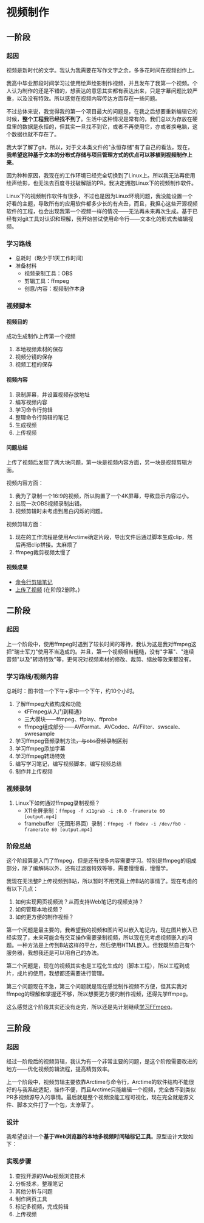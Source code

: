 # 视频制作

## 一阶段

### 起因

视频是新时代的文学。我认为我需要在写作文字之余，多多花时间在视频创作上。

我高中毕业那段时间学习过使用绘声绘影制作视频，并且发布了我第一个视频。个人认为制作的还是不错的，想表达的意思其实都有表达出来，只是字幕问题比较严重，以及没有特效。所以感觉在视频内容传达方面存在一些问题。

不过总体来说，我觉得我的第一个项目最大的问题是，在我之后想要重新编辑它的时候，**整个工程我已经找不到了**。生活中这种情况是常有的，我们总以为存放在硬盘里的数据是永恒的，但其实一旦找不到它，或者不再使用它，亦或者换电脑，这个数据也就不存在了。

我大学了解了git，所以，对于文本类文件的"永恒存储"有了自己的看法，现在，**我希望这种基于文本的分布式存储与项目管理方式的优点可以移植到视频制作上来**。

因为种种原因，我现在的工作环境已经完全切换到了Linux上。所以我无法再使用绘声绘影，也无法去百度寻找破解版的PR。我决定拥抱Linux下的视频制作软件。

Linux下的视频制作软件有很多，不过也是因为Linux环境问题，我没能设置一个好看的主题，导致所有的应用软件都多少长的有点丑，而且，我担心这些开源视频软件的工程，也会出现我第一个视频一样的情况——无法再未来再次生成。基于已经有对git工具对认识和理解，我开始尝试使用命令行——文本化的形式去编辑视频。

### 学习路线

- 总耗时（略少于1天工作时间）
- 准备材料
  - 视频录制工具：OBS
  - 剪辑工具：ffmpeg
  - 创意/内容：视频制作本身


### 视频脚本

#### 视频目的

成功生成制作上传第一个视频

1. 本地视频素材的保存
2. 视频分镜的保存
3. 视频工程的保存



#### 视频内容

1. 录制屏幕，并设置视频存放地址
2. 编写视频内容
3. 学习命令行剪辑
4. 整理命令行剪辑的笔记
5. 生成视频
6. 上传视频



#### 问题总结

上传了视频后发现了两大块问题，第一块是视频内容方面，另一块是视频剪辑方面。

视频内容方面：
1. 我为了录制一个16:9的视频，所以购置了一个4K屏幕，导致显示内容过小。
2. 出现一次OBS视频录制出错。
3. 视频剪辑时未考虑到黑白闪烁的问题。

视频剪辑方面：
1. 现在的工作流程是使用Arctime确定片段，导出文件后通过脚本生成clip，然后再把clip拼接。太麻烦了
2. ffmpeg裁剪视频太慢了


#### 视频成果

- [命令行剪辑笔记](../../../技术/视频剪辑.md)
- [上传了视频](https://b23.tv/JYkLoqQ) (在阶段2删除。)



## 二阶段

### 起因

上一个阶段中，使用ffmpeg时遇到了较长时间的等待，我认为这是我对ffmpeg这把"瑞士军刀"使用不当造成的。并且，第一个视频相当粗糙，没有"字幕"、"连续音频"以及"转场特效"等，更何况对视频素材的修改、裁剪、缩放等效果都没有。

### 学习路线/视频内容

总耗时：图书馆一个下午+家中一个下午，约10个小时。

1. 了解ffmpeg大致构成和功能
   - 《FFmpeg从入门到精通》
   - 三大模块——ffmpeg、ffplay、ffprobe
   - ffmpeg组成部分——AVFormat、AVCodec、AVFilter、swscale、swresample
2. 学习ffmpeg音频录制方法~~，与obs音频录制区别~~
3. 学习ffmpeg添加字幕
4. 学习ffmpeg转场特效
5. 编写学习笔记，编写视频脚本，编写视频总结
6. 制作并上传视频



### 视频录制

1. Linux下如何通过ffmpeg录制视频？
   - X11全屏录制：`ffmpeg -f x11grab -i :0.0 -framerate 60 [output.mp4]`
   - framebuffer（无图形界面）录制：`ffmpeg -f fbdev -i /dev/fb0 -framerate 60 [output.mp4]`



### 阶段总结

这个阶段算是入门了ffmpeg，但是还有很多内容需要学习。特别是ffmpeg的组成部分，除了编解码以外，还有过滤器特效等等，需要慢慢看，慢慢学。

我现在无法整P上传视频到B站，所以暂时不用究竟上传B站的事情了。现在考虑的有以下几点：

1. 如何实现网页视频流？从而支持Web笔记的视频支持？
2. 如何管理本地视频？
3. 如何更方便的制作视频？



第一个问题是最主要的，我希望我的视频和图片可以嵌入笔记内，现在图片嵌入已经实现了，未来可能会有交互操作需要录制视频，所以现在先考虑视频嵌入的问题。一种方法是上传到B站这样的平台，然后使用HTML嵌入。但我既然自己有个服务器，我想我还是可以用自己的办法。

第二个问题是，现在的视频其实也是工程化生成的（脚本工程），所以工程到成片，成片的使用，我想都还需要进行管理。

第三个问题现在不急，第三个问题就是现在感觉制作视频不方便，但其实我对ffmpeg的理解和掌握还不够，所以想要更方便的制作视频，还得先学ffmpeg。



这么感觉这个阶段其实还没有走完，所以还是先计划继续[学习FFmpeg](./FFmpeg%E5%AD%A6%E4%B9%A0%E8%AE%A1%E5%88%92.md)。




## 三阶段

### 起因

经过一阶段后的视频剪辑，我认为有一个非常主要的问题，是这个阶段需要改进的地方——优化视频剪辑流程，提高精剪效率。

上一个阶段中，视频剪辑主要依靠Arctime与命令行，Arctime的软件结构不能很好的与我系统适配，操作不便，而且Arctime只能编辑一个视频，完全做不到类似PR多视频源导入的事情。最后就是整个视频没能工程可视化，现在完全就是源文件、脚本文件打了一个包，太潦草了。

### 设计

我希望设计一个**基于Web浏览器的本地多视频时间轴标记工具**。原型设计大致如下：

### 实现步骤

1. 查找开源的Web视频浏览技术
2. 分析技术，整理笔记
3. 其他分析与问题
4. 制作网页工具
5. 标记多视频，完成剪辑
6. 上传视频
